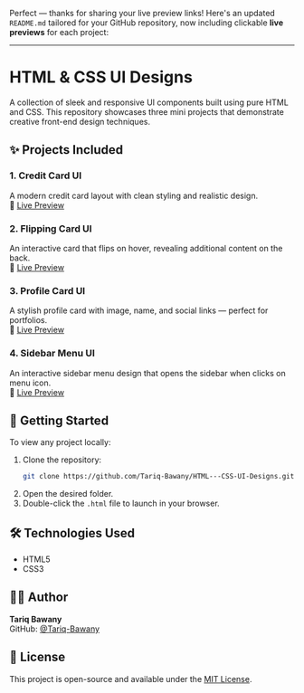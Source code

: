 Perfect — thanks for sharing your live preview links! Here's an updated `README.md` tailored for your GitHub repository, now including clickable **live previews** for each project:

---


# HTML & CSS UI Designs

A collection of sleek and responsive UI components built using pure HTML and CSS. This repository showcases three mini projects that demonstrate creative front-end design techniques.

## ✨ Projects Included

### 1. Credit Card UI  
A modern credit card layout with clean styling and realistic design.  
🔗 [Live Preview](https://tariq-bawany.github.io/HTML---CSS-UI-Designs/Credit%20Card%20Ui%20Design/index.html)

### 2. Flipping Card UI  
An interactive card that flips on hover, revealing additional content on the back.  
🔗 [Live Preview](https://tariq-bawany.github.io/HTML---CSS-UI-Designs/Flipping%20Card%20Ui%20Design/index.html)

### 3. Profile Card UI  
A stylish profile card with image, name, and social links — perfect for portfolios.  
🔗 [Live Preview](https://tariq-bawany.github.io/HTML---CSS-UI-Designs/Profile%20Card%20Ui%20Design/profile_ui_design.html)

### 4. Sidebar Menu UI  
An interactive sidebar menu design that opens the sidebar when clicks on menu icon.    
🔗 [Live Preview](https://tariq-bawany.github.io/HTML---CSS-UI-Designs/Sidebar%20Menu/index.html)


## 🚀 Getting Started

To view any project locally:

1. Clone the repository:
   ```bash
   git clone https://github.com/Tariq-Bawany/HTML---CSS-UI-Designs.git
   ```
2. Open the desired folder.
3. Double-click the `.html` file to launch in your browser.

## 🛠️ Technologies Used

- HTML5
- CSS3

## 🙋‍♂️ Author

**Tariq Bawany**  
GitHub: [@Tariq-Bawany](https://github.com/Tariq-Bawany)

## 📄 License

This project is open-source and available under the [MIT License](LICENSE).
